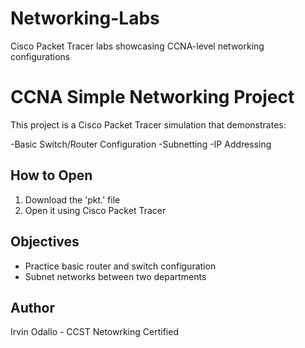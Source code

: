 # Networking-Labs
Cisco Packet Tracer labs showcasing CCNA-level networking configurations

# CCNA Simple Networking Project
This project is a Cisco Packet Tracer simulation that demonstrates:

-Basic Switch/Router Configuration
-Subnetting
-IP Addressing

## How to Open
1. Download the 'pkt.' file
2. Open it using Cisco Packet Tracer

## Objectives
- Practice basic router and switch configuration
- Subnet networks between two departments

## Author
Irvin Odallo - CCST Netowrking Certified
